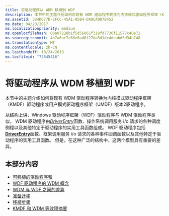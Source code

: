 ```yaml
---
title: 将驱动程序从 WDM 移植到 WDF
description: 本节中的主题介绍如何将现有 WDM 驱动程序转换为内核模式驱动程序框架（KMDF）驱动程序或用户模式驱动程序框架（UMDF）版本2驱动程序。
ms.assetid: 3B4D677D-2FCC-45A1-95B4-DA9CA9D7B452
ms.date: 04/20/2017
ms.localizationpriority: medium
ms.openlocfilehash: 08a07228b1f5d56061f319fd7736f11577c40e72
ms.sourcegitcommit: 4b7a6ac7c68e6ad6f27da5d1dc4deabd5d34b748
ms.translationtype: MT
ms.contentlocale: zh-CN
ms.lasthandoff: 10/24/2019
ms.locfileid: "72845416"
---
```

# <a name="porting-a-driver-from-wdm-to-wdf"></a>将驱动程序从 WDM 移植到 WDF


本节中的主题介绍如何将现有 WDM 驱动程序转换为内核模式驱动程序框架（KMDF）驱动程序或用户模式驱动程序框架（UMDF）版本2驱动程序。

从结构上讲，Windows 驱动程序框架（WDF）驱动程序与 WDM 驱动程序类似。 WDM 驱动程序由[*DriverEntry*](https://docs.microsoft.com/windows-hardware/drivers/ddi/wdm/nc-wdm-driver_initialize)函数、操作系统调用服务 i/o 请求的各种调度例程以及其他特定于驱动程序的实用工具函数组成。 WDF 驱动程序包括[**DriverEntry**](https://docs.microsoft.com/windows-hardware/drivers/wdf/driverentry-for-kmdf-drivers)函数、框架调用服务 i/o 请求的各种事件回调函数以及其他特定于驱动程序的实用工具函数。 但是，在这种广泛的结构中，这两个模型具有重要的差异。

## <a name="in-this-section"></a>本部分内容


-   [可移植的驱动程序和](which-drivers-can-be-ported.md)
-   [WDF 驱动程序的 WDM 概念](wdm-concepts-for-kmdf-drivers.md)
-   [WDM 与 WDF 之间的差异](differences-between-wdm-and-kmdf.md)
-   [准备迁移](general-guidelines-for-porting.md)
-   [移植步骤](how-to-port.md)
-   [KMDF 和 WDM 等效项摘要](summary-of-kmdf-and-wdm-equivalents.md)

 

 






